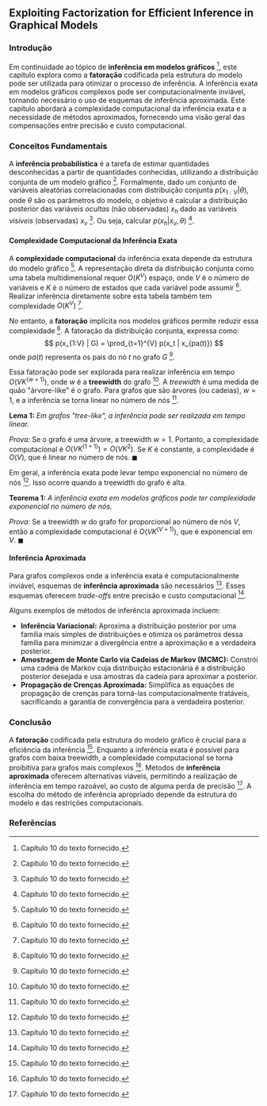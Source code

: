 ## Exploiting Factorization for Efficient Inference in Graphical Models

### Introdução
Em continuidade ao tópico de **inferência em modelos gráficos** [^13], este capítulo explora como a **fatoração** codificada pela estrutura do modelo pode ser utilizada para otimizar o processo de inferência. A inferência exata em modelos gráficos complexos pode ser computacionalmente inviável, tornando necessário o uso de esquemas de inferência aproximada. Este capítulo abordará a complexidade computacional da inferência exata e a necessidade de métodos aproximados, fornecendo uma visão geral das compensações entre precisão e custo computacional.

### Conceitos Fundamentais
A **inferência probabilística** é a tarefa de estimar quantidades desconhecidas a partir de quantidades conhecidas, utilizando a distribuição conjunta de um modelo gráfico [^13]. Formalmente, dado um conjunto de variáveis aleatórias correlacionadas com distribuição conjunta $p(x_{1:V}|\theta)$, onde $\theta$ são os parâmetros do modelo, o objetivo é calcular a distribuição posterior das variáveis *ocultas* (não observadas) $x_h$ dado as variáveis *visíveis* (observadas) $x_v$ [^13]. Ou seja, calcular $p(x_h|x_v, \theta)$ [^13].

#### Complexidade Computacional da Inferência Exata
A **complexidade computacional** da inferência exata depende da estrutura do modelo gráfico [^13]. A representação direta da distribuição conjunta como uma tabela multidimensional requer $O(K^V)$ espaço, onde $V$ é o número de variáveis e $K$ é o número de estados que cada variável pode assumir [^13]. Realizar inferência diretamente sobre esta tabela também tem complexidade $O(K^V)$ [^13].

No entanto, a **fatoração** implícita nos modelos gráficos permite reduzir essa complexidade [^13]. A fatoração da distribuição conjunta, expressa como:
$$ p(x_{1:V} | G) = \prod_{t=1}^{V} p(x_t | x_{pa(t)}) $$
onde $pa(t)$ representa os pais do nó $t$ no grafo $G$ [^13].

Essa fatoração pode ser explorada para realizar inferência em tempo $O(V K^{(w+1)})$, onde $w$ é a **treewidth** do grafo [^13]. A *treewidth* é uma medida de quão "árvore-like" é o grafo. Para grafos que são árvores (ou cadeias), $w = 1$, e a inferência se torna linear no número de nós [^13].

**Lema 1:** *Em grafos "tree-like", a inferência pode ser realizada em tempo linear.*

*Prova:* Se o grafo é uma árvore, a treewidth $w = 1$. Portanto, a complexidade computacional é $O(V K^{(1+1)}) = O(V K^2)$. Se $K$ é constante, a complexidade é $O(V)$, que é linear no número de nós. $\blacksquare$

Em geral, a inferência exata pode levar tempo exponencial no número de nós [^13]. Isso ocorre quando a treewidth do grafo é alta.

**Teorema 1:** *A inferência exata em modelos gráficos pode ter complexidade exponencial no número de nós.*

*Prova:* Se a treewidth $w$ do grafo for proporcional ao número de nós $V$, então a complexidade computacional é $O(V K^{(V+1)})$, que é exponencial em $V$. $\blacksquare$

#### Inferência Aproximada
Para grafos complexos onde a inferência exata é computacionalmente inviável, esquemas de **inferência aproximada** são necessários [^13]. Esses esquemas oferecem *trade-offs* entre precisão e custo computacional [^13].

Alguns exemplos de métodos de inferência aproximada incluem:
*   **Inferência Variacional:** Aproxima a distribuição posterior por uma família mais simples de distribuições e otimiza os parâmetros dessa família para minimizar a divergência entre a aproximação e a verdadeira posterior.
*   **Amostragem de Monte Carlo via Cadeias de Markov (MCMC):** Constrói uma cadeia de Markov cuja distribuição estacionária é a distribuição posterior desejada e usa amostras da cadeia para aproximar a posterior.
*   **Propagação de Crenças Aproximada:** Simplifica as equações de propagação de crenças para torná-las computacionalmente tratáveis, sacrificando a garantia de convergência para a verdadeira posterior.

### Conclusão
A **fatoração** codificada pela estrutura do modelo gráfico é crucial para a eficiência da inferência [^13]. Enquanto a inferência exata é possível para grafos com baixa treewidth, a complexidade computacional se torna proibitiva para grafos mais complexos [^13]. Métodos de **inferência aproximada** oferecem alternativas viáveis, permitindo a realização de inferência em tempo razoável, ao custo de alguma perda de precisão [^13]. A escolha do método de inferência apropriado depende da estrutura do modelo e das restrições computacionais.

### Referências
[^13]: Capítulo 10 do texto fornecido.
<!-- END -->
